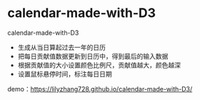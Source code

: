 # calendar-made-with-D3
calendar-made-with-D3  

- 生成从当日算起过去一年的日历  
- 把每日贡献值数据更新到日历中，得到最后的输入数据  
- 根据贡献值的大小设置颜色比例尺，贡献值越大，颜色越深  
- 设置鼠标悬停时间，标注每日日期

demo：https://lilyzhang728.github.io/calendar-made-with-D3/
